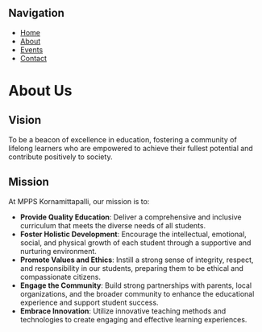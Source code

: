## Navigation
- [Home](./index.md)
- [About](./about.md)
- [Events](./events.md)
- [Contact](./contact.md)


# About Us

## Vision
To be a beacon of excellence in education, fostering a community of lifelong learners who are empowered to achieve their fullest potential and contribute positively to society.

## Mission
At MPPS Kornamittapalli, our mission is to:

- **Provide Quality Education**: Deliver a comprehensive and inclusive curriculum that meets the diverse needs of all students.
- **Foster Holistic Development**: Encourage the intellectual, emotional, social, and physical growth of each student through a supportive and nurturing environment.
- **Promote Values and Ethics**: Instill a strong sense of integrity, respect, and responsibility in our students, preparing them to be ethical and compassionate citizens.
- **Engage the Community**: Build strong partnerships with parents, local organizations, and the broader community to enhance the educational experience and support student success.
- **Embrace Innovation**: Utilize innovative teaching methods and technologies to create engaging and effective learning experiences.
